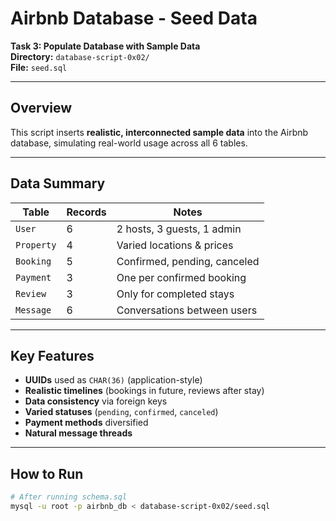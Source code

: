 # Airbnb Database - Seed Data  
**Task 3: Populate Database with Sample Data**  
**Directory:** `database-script-0x02/`  
**File:** `seed.sql`

---

## Overview

This script inserts **realistic, interconnected sample data** into the Airbnb database, simulating real-world usage across all 6 tables.

---

## Data Summary

| Table       | Records | Notes |
|-------------|--------|-------|
| `User`      | 6      | 2 hosts, 3 guests, 1 admin |
| `Property`  | 4      | Varied locations & prices |
| `Booking`   | 5      | Confirmed, pending, canceled |
| `Payment`   | 3      | One per confirmed booking |
| `Review`    | 3      | Only for completed stays |
| `Message`   | 6      | Conversations between users |

---

## Key Features

- **UUIDs** used as `CHAR(36)` (application-style)
- **Realistic timelines** (bookings in future, reviews after stay)
- **Data consistency** via foreign keys
- **Varied statuses** (`pending`, `confirmed`, `canceled`)
- **Payment methods** diversified
- **Natural message threads**

---

## How to Run

```bash
# After running schema.sql
mysql -u root -p airbnb_db < database-script-0x02/seed.sql